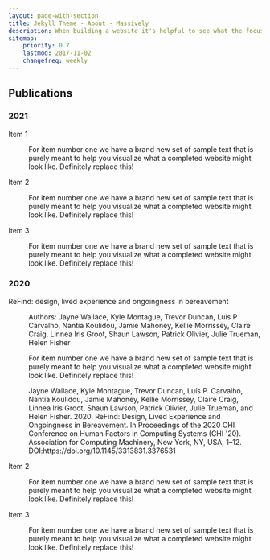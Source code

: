 ```yaml
---
layout: page-with-section
title: Jekyll Theme - About - Massively
description: When building a website it's helpful to see what the focus of your site is. This page is an example of how to show a website's focus.
sitemap:
    priority: 0.7
    lastmod: 2017-11-02
    changefreq: weekly
---
```

## Publications

### 2021

<dl>
		<dt>Item 1</dt>
		<dd>
			<p>For item number one we have a brand new set of sample text that is purely meant to help you visualize what a completed website might look like. Definitely replace this!</p>
		</dd>
		<dt>Item 2</dt>
		<dd>
			<p>For item number one we have a brand new set of sample text that is purely meant to help you visualize what a completed website might look like. Definitely replace this!</p>
		</dd>
		<dt>Item 3</dt>
		<dd>
			<p>For item number one we have a brand new set of sample text that is purely meant to help you visualize what a completed website might look like. Definitely replace this!</p>
		</dd>
	</dl>

### 2020

<dl>
		<dt>ReFind: design, lived experience and ongoingness in bereavement</dt>
		<dd>
            <p>Authors: Jayne Wallace, Kyle Montague, Trevor Duncan, Luís P Carvalho, Nantia Koulidou, Jamie Mahoney, Kellie Morrissey, Claire Craig, Linnea Iris Groot, Shaun Lawson, Patrick Olivier, Julie Trueman, Helen Fisher</p>
			<p>For item number one we have a brand new set of sample text that is purely meant to help you visualize what a completed website might look like. Definitely replace this!</p>
            <p>Jayne Wallace, Kyle Montague, Trevor Duncan, Luís P. Carvalho, Nantia Koulidou, Jamie Mahoney, Kellie Morrissey, Claire Craig, Linnea Iris Groot, Shaun Lawson, Patrick Olivier, Julie Trueman, and Helen Fisher. 2020. ReFind: Design, Lived Experience and Ongoingness in Bereavement. In Proceedings of the 2020 CHI Conference on Human Factors in Computing Systems (CHI '20). Association for Computing Machinery, New York, NY, USA, 1–12. DOI:https://doi.org/10.1145/3313831.3376531</p>
		</dd>
		<dt>Item 2</dt>
		<dd>
			<p>For item number one we have a brand new set of sample text that is purely meant to help you visualize what a completed website might look like. Definitely replace this!</p>
		</dd>
		<dt>Item 3</dt>
		<dd>
			<p>For item number one we have a brand new set of sample text that is purely meant to help you visualize what a completed website might look like. Definitely replace this!</p>
		</dd>
	</dl>